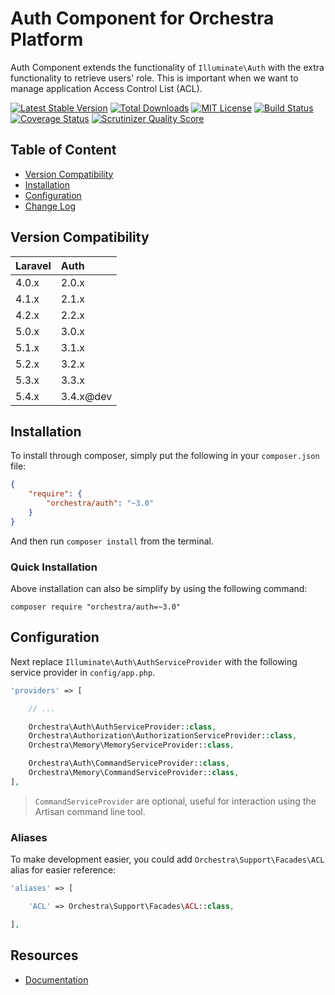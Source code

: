Auth Component for Orchestra Platform
==============

Auth Component extends the functionality of `Illuminate\Auth` with the extra functionality to retrieve users' role. This is important when we want to manage application Access Control List (ACL).

[![Latest Stable Version](https://img.shields.io/github/release/orchestral/auth.svg?style=flat-square)](https://packagist.org/packages/orchestra/auth)
[![Total Downloads](https://img.shields.io/packagist/dt/orchestra/auth.svg?style=flat-square)](https://packagist.org/packages/orchestra/auth)
[![MIT License](https://img.shields.io/packagist/l/orchestra/auth.svg?style=flat-square)](https://packagist.org/packages/orchestra/auth)
[![Build Status](https://img.shields.io/travis/orchestral/auth/3.4.svg?style=flat-square)](https://travis-ci.org/orchestral/auth)
[![Coverage Status](https://img.shields.io/coveralls/orchestral/auth/3.4.svg?style=flat-square)](https://coveralls.io/r/orchestral/auth?branch=3.4)
[![Scrutinizer Quality Score](https://img.shields.io/scrutinizer/g/orchestral/auth/3.4.svg?style=flat-square)](https://scrutinizer-ci.com/g/orchestral/auth/)

## Table of Content

* [Version Compatibility](#version-compatibility)
* [Installation](#installation)
* [Configuration](#configuration)
* [Change Log](https://github.com/orchestral/auth/releases)

## Version Compatibility

Laravel    | Auth
:----------|:----------
 4.0.x     | 2.0.x
 4.1.x     | 2.1.x
 4.2.x     | 2.2.x
 5.0.x     | 3.0.x
 5.1.x     | 3.1.x
 5.2.x     | 3.2.x
 5.3.x     | 3.3.x
 5.4.x     | 3.4.x@dev

## Installation

To install through composer, simply put the following in your `composer.json` file:

```json
{
	"require": {
		"orchestra/auth": "~3.0"
	}
}
```

And then run `composer install` from the terminal.

### Quick Installation

Above installation can also be simplify by using the following command:

    composer require "orchestra/auth=~3.0"

## Configuration

Next replace `Illuminate\Auth\AuthServiceProvider` with the following service provider in `config/app.php`.

```php
'providers' => [

	// ...

	Orchestra\Auth\AuthServiceProvider::class,
	Orchestra\Authorization\AuthorizationServiceProvider::class,
	Orchestra\Memory\MemoryServiceProvider::class,

	Orchestra\Auth\CommandServiceProvider::class,
	Orchestra\Memory\CommandServiceProvider::class,
],
```

> `CommandServiceProvider` are optional, useful for interaction using the Artisan command line tool.

### Aliases

To make development easier, you could add `Orchestra\Support\Facades\ACL` alias for easier reference:

```php
'aliases' => [

	'ACL' => Orchestra\Support\Facades\ACL::class,

],
```

## Resources

* [Documentation](http://orchestraplatform.com/docs/latest/components/auth)
